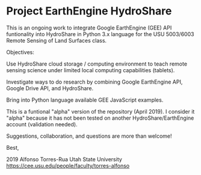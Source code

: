 # Project EarthEngine HydroShare
This is an ongoing work to integrate Google EarthEngine (GEE) API funtionality into HydroShare in Python 3.x language for the USU 5003/6003 Remote Sensing of Land Surfaces class. 

Objectives: 

Use HydroShare cloud storage / computing environment to teach remote sensing science under limited local computing capabilities (tablets).

Investigate ways to do research by combining Google EarthEngine API, Google Drive API, and HydroShare.

Bring into Python language available GEE JavaScript examples.

This is a funtional "alpha" version of the repository (April 2019). I consider it "alpha" because it has not been tested on another HydroShare/EarthEngine account (validation needed). 

Suggestions, collaboration, and questions are more than welcome!


Best,


2019 Alfonso Torres-Rua
Utah State University
https://cee.usu.edu/people/faculty/torres-alfonso


